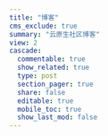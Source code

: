 ```yaml
---
title: "博客"
cms_exclude: true
summary: "云原生社区博客"
view: 2
cascade:
  commentable: true
  show_related: true
  type: post
  section_pager: true
  share: false
  editable: true
  mobile_toc: true
  show_last_mod: false
---
```

